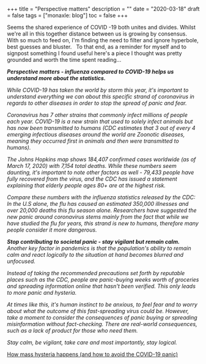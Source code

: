 +++
title = "Perspective matters"
description = ""
date = "2020-03-18"
draft = false
tags = ["monaxle: blog"]
toc = false
+++

Seems the shared experience of COVID -19 both unites and divides. Whilst we're all in this together distance between us is growing by consensus. With so much to feed on, I'm finding the need to filter and ignore hyperbole, best guesses and bluster.   To that end, as a reminder for myself and to signpost something I found useful here's a piece I thought was pretty grounded and worth the time spent reading...

***Perspective matters - influenza compared to COVID-19 helps us understand more about the statistics.***

*While COVID-19 has taken the world by storm this year, it's important to understand everything we can about this specific strand of coronavirus in regards to other diseases in order to stop the spread of panic and fear.*

*Coronavirus has 7 other strains that commonly infect millions of people each year. COVID-19 is a new strain that used to solely infect animals but has now been transmitted to humans (CDC estimates that 3 out of every 4 emerging infectious diseases around the world are Zoonotic diseases, meaning they occurred first in animals and then were transmitted to humans).*

*The Johns Hopkins map shows 184,407 confirmed cases worldwide (as of March 17, 2020) with 7,154 total deaths. While these numbers seem daunting, it's important to note other factors as well - 79,433 people have fully recovered from the virus, and the CDC has issued a statement explaining that elderly people ages 80+ are at the highest risk.*

*Compare these numbers with the influenza statistics released by the CDC: In the U.S alone, the flu has caused an estimated 350,000 illnesses and over 20,000 deaths this flu season alone. Researchers have suggested the new panic around coronavirus stems mainly from the fact that while we have studied the flu for years, this strand is new to humans, therefore many people consider it more dangerous.*

***Stop contributing to societal panic - stay vigilant but remain calm.***
*Another key factor in pandemics is that the population's ability to remain calm and react logically to the situation at hand becomes blurred and unfocused.*

*Instead of taking the recommended precautions set forth by reputable places such as the CDC, people are panic-buying weeks worth of groceries and spreading information online that hasn't been verified. This only leads to more panic and hysteria.*

*At times like this, it's human instinct to be anxious, to feel fear and to worry about what the outcome of this fast-spreading virus could be. However, take a moment to consider the consequences of panic buying or spreading misinformation without fact-checking. There are real-world consequences, such as a lack of product for those who need them.*

*Stay calm, be vigilant, take care and most importantly, stay logical.*

[How mass hysteria happens (and how to avoid the COVID-19 panic)](https://bigthink.com/mind-brain/mass-hysteria-coronavirus)